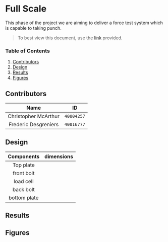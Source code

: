 # Full Scale
This phase of the project we are aiming to deliver a force test system which is capable to taking punch.

> To best view this document, use the [link](https://github.com/FredericDesgreniers/SOEN422_project/blob/master/Docs/Full-Scale/README.md) provided.

### Table of Contents
1. [Contributors](#Contributors)
2. [Design](#Design)
3. [Results](#results)
4. [Figures](#Figures)

## Contributors
**Name** | **ID**
:--:|---
Christopher McArthur | `40004257`
Frederic Desgreniers | `40016777`

## Design

Components | dimensions
:---:|---
Top plate | 
front bolt |
load cell | 
back bolt |
bottom plate |

## Results

## Figures
